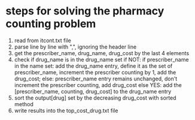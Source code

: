 # steps for solving the pharmacy counting problem
1. read from itcont.txt file
2. parse line by line with ",", ignoring the header line
3. get the prescriber_name, drug_name, drug_cost by the last 4 elements
4. check if drug_name is in the drug_name set
    if NOT: 
        if prescriber_name in the name set: 
            add the drug_name entry, define it as the set of prescriber_name, increment the prescriber counting by 1, add the drug_cost;
        else:
            prescriber_name entry remains unchanged, don't increment the prescriber counting, add drug_cost
    else YES: 
        add the [prescriber_name, counting, drug_cost] to the drug_name entry
5. sort the output[drug] set by the decreasing drug_cost with sorted method
6. write results into the top_cost_drug.txt file

